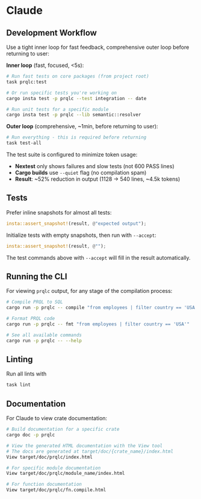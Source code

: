 # Claude

## Development Workflow

Use a tight inner loop for fast feedback, comprehensive outer loop before
returning to user:

**Inner loop** (fast, focused, <5s):

```sh
# Run fast tests on core packages (from project root)
task prqlc:test

# Or run specific tests you're working on
cargo insta test -p prqlc --test integration -- date

# Run unit tests for a specific module
cargo insta test -p prqlc --lib semantic::resolver
```

**Outer loop** (comprehensive, ~1min, before returning to user):

```sh
# Run everything - this is required before returning
task test-all
```

The test suite is configured to minimize token usage:

- **Nextest** only shows failures and slow tests (not 600 PASS lines)
- **Cargo builds** use `--quiet` flag (no compilation spam)
- **Result**: ~52% reduction in output (1128 → 540 lines, ~4.5k tokens)

## Tests

Prefer inline snapshots for almost all tests:

```rust
insta::assert_snapshot!(result, @"expected output");
```

Initialize tests with empty snapshots, then run with `--accept`:

```rust
insta::assert_snapshot!(result, @"");
```

The test commands above with `--accept` will fill in the result automatically.

## Running the CLI

For viewing `prqlc` output, for any stage of the compilation process:

```sh
# Compile PRQL to SQL
cargo run -p prqlc -- compile "from employees | filter country == 'USA'"

# Format PRQL code
cargo run -p prqlc -- fmt "from employees | filter country == 'USA'"

# See all available commands
cargo run -p prqlc -- --help
```

## Linting

Run all lints with

```sh
task lint
```

## Documentation

For Claude to view crate documentation:

```sh
# Build documentation for a specific crate
cargo doc -p prqlc

# View the generated HTML documentation with the View tool
# The docs are generated at target/doc/{crate_name}/index.html
View target/doc/prqlc/index.html

# For specific module documentation
View target/doc/prqlc/module_name/index.html

# For function documentation
View target/doc/prqlc/fn.compile.html
```
